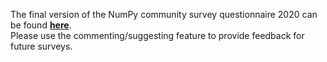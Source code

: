 The final version of the NumPy community survey questionnaire 2020 can be found **[here](https://docs.google.com/document/d/1M-niFpAMEjLPNFUA2RLgi_p2ykoDlzSlFyUaoDEDOLc/edit?usp=sharing)**. <br> Please use the commenting/suggesting feature to provide feedback for future surveys.

